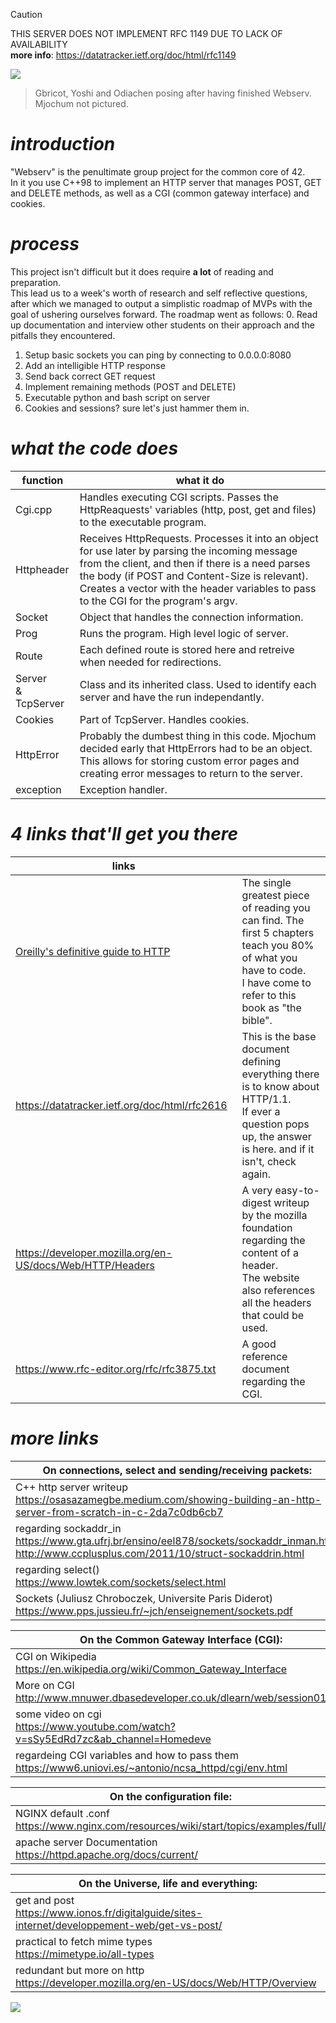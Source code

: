 > [!CAUTION]
> THIS SERVER DOES NOT IMPLEMENT RFC 1149 DUE TO LACK OF AVAILABILITY
> <br />**more info**:  https://datatracker.ietf.org/doc/html/rfc1149

![](https://i.imgur.com/IuhbEAr.png)
> Gbricot, Yoshi and Odiachen posing after having finished Webserv. Mjochum not pictured.

# <i>introduction</i>
"Webserv" is the penultimate group project for the common core of 42. 
<br />In it you use C++98 to implement an HTTP server that manages POST, GET and DELETE methods, as well as a CGI (common gateway interface) and cookies.

# <i>process</i>
This project isn't difficult but it does require **a lot** of reading and preparation.
<br />This lead us to a week's worth of research and self reflective questions, after which we managed to output a simplistic roadmap of MVPs with the goal of ushering ourselves forward. The roadmap went as follows:
0. Read up documentation and interview other students on their approach and the pitfalls they encountered.
1. Setup basic sockets you can ping by connecting to 0.0.0.0:8080
2. Add an intelligible HTTP response
3. Send back correct GET request
4. Implement remaining methods (POST and DELETE)
5. Executable python and bash script on server
6. Cookies and sessions? sure let's just hammer them in.

# <i>what the code does</i>
| function | what it do |
| --- | --- |
| Cgi.cpp | Handles executing CGI scripts. Passes the HttpReaquests' variables (http, post, get and files) to the executable program. |
| Httpheader | Receives HttpRequests. Processes it into an object for use later by parsing the incoming message from the client, and then if there is a need parses the body (if POST and Content-Size is relevant).<br />Creates a vector with the header variables to pass to the CGI for the program's argv. |
| Socket | Object that handles the connection information. |
| Prog | Runs the program. High level logic of server. |
| Route | Each defined route is stored here and retreive when needed for redirections. |
| Server<br />& TcpServer | Class and its inherited class. Used to identify each server and have the run independantly. |
| Cookies | Part of TcpServer. Handles cookies. |
| HttpError | Probably the dumbest thing in this code. Mjochum decided early that HttpErrors had to be an object. This allows for storing custom error pages and creating error messages to return to the server. |
| exception | Exception handler. |

# <i>4 links that'll get you there</i>
| links |  |
| --- | --- |
| [Oreilly's definitive guide to HTTP](https://dl.ebooksworld.ir/books/HTTP.The.Definitive.Guide.Brian.Totty.David.Gourley.OReilly.9781565925090.EBooksWorld.ir.pdf) | The single greatest piece of reading you can find. The first 5 chapters teach you 80% of what you have to code.<br />I have come to refer to this book as "the bible". |
| https://datatracker.ietf.org/doc/html/rfc2616 | This is the base document defining everything there is to know about HTTP/1.1.<br />If ever a question pops up, the answer is here. and if it isn't, check again. |
| https://developer.mozilla.org/en-US/docs/Web/HTTP/Headers | A very easy-to-digest writeup by the mozilla foundation regarding the content of a header.<br />The website also references all the headers that could be used. |
| https://www.rfc-editor.org/rfc/rfc3875.txt | A good reference document regarding the CGI. |
# <i>more links</i>
| On connections, select and sending/receiving packets: |
| ---   | 
| C++ http server writeup<br />https://osasazamegbe.medium.com/showing-building-an-http-server-from-scratch-in-c-2da7c0db6cb7 | 
| regarding sockaddr_in<br /> https://www.gta.ufrj.br/ensino/eel878/sockets/sockaddr_inman.html<br />http://www.ccplusplus.com/2011/10/struct-sockaddrin.html | 
| regarding select()<br /> https://www.lowtek.com/sockets/select.html | 
| Sockets (Juliusz Chroboczek, Universite Paris Diderot)<br />https://www.pps.jussieu.fr/~jch/enseignement/sockets.pdf | 

| On the Common Gateway Interface (CGI): |
| ---   | 
| CGI on Wikipedia<br />https://en.wikipedia.org/wiki/Common_Gateway_Interface | 
| More on CGI<br /> http://www.mnuwer.dbasedeveloper.co.uk/dlearn/web/session01.htm | 
| some video on cgi<br />https://www.youtube.com/watch?v=sSy5EdRd7zc&ab_channel=Homedeve | 
| regardeing CGI variables and how to pass them<br />https://www6.uniovi.es/~antonio/ncsa_httpd/cgi/env.html | 

| On the configuration file: |
| ---   | 
| NGINX default .conf<br />https://www.nginx.com/resources/wiki/start/topics/examples/full/ |
| apache server Documentation<br />https://httpd.apache.org/docs/current/ |

| On the Universe, life and everything: |
| ---   | 
| get and post<br />https://www.ionos.fr/digitalguide/sites-internet/developpement-web/get-vs-post/ | 
| practical to fetch mime types<br />https://mimetype.io/all-types | 
| redundant but more on http<br />https://developer.mozilla.org/en-US/docs/Web/HTTP/Overview | 

![](https://i.imgur.com/AJKcUCu.png)
